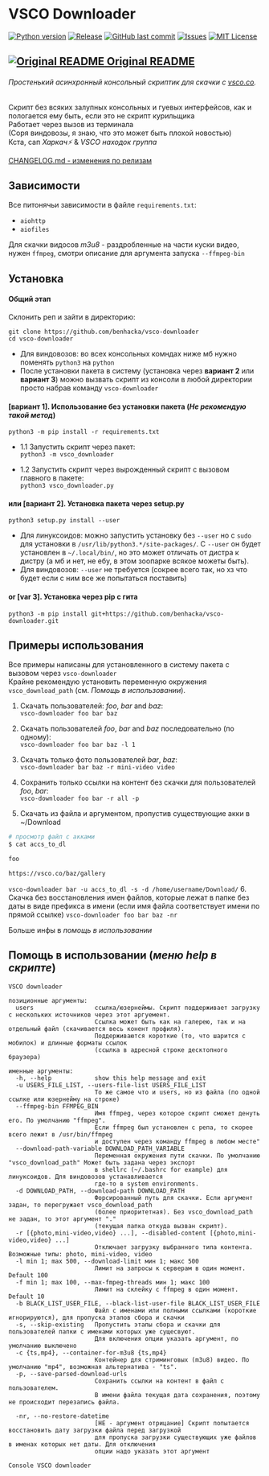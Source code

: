 # VSCO Downloader
[![Python version](https://img.shields.io/badge/python-3.7%20%7C%203.8%20%7C%203.9-blue)]()
[![Release](https://img.shields.io/github/v/release/benhacka/vsco-downloader)]()
[![GitHub last commit](https://img.shields.io/github/last-commit/benhacka/vsco-downloader)]()
[![Issues](https://img.shields.io/github/issues-raw/benhacka/vsco-downloader)]()
[![MIT License](https://img.shields.io/github/license/benhacka/vsco-downloader)](https://github.com/benhacka/vsco-downloader/blob/master/LICENSE)

## [![Original README](https://www.countryflags.io/us/shiny/24.png) Original README](https://github.com/benhacka/vsco-downloader)
###### Простенький асинхронный консольный скриптик для скачки с [vsco.co](vsco.co).
Скрипт без всяких залупных консольных и гуевых интерфейсов, как и пологается ему быть, если это не скрипт курильщика  
Работает через вызов из терминала  
(Соря виндовозы, я знаю, что это может быть плохой новостью)  
Кста, сап _Харкач⚡_ & _VSCO находок группа_

[CHANGELOG.md - изменения по релизам](https://github.com/benhacka/vsco-downloader/blob/master/CHANGELOG.md)

## Зависимости
Все питонячьи зависимости в файле `requirements.txt`:
- `aiohttp`
- `aiofiles`  

Для скачки видосов _m3u8_ - раздробленные на части куски видео, нужен `ffmpeg`, смотри описание для аргумента запуска `--ffmpeg-bin`


## Установка
#### Общий этап
Склонить реп и зайти в директорию:
```
git clone https://github.com/benhacka/vsco-downloader
cd vsco-downloader
```
- Для виндовозов: во всех консольных комндах ниже мб нужно поменять `python3` на `python` 
- После установки пакета в систему (установка через **вариант 2** или **вариант 3**) можно вызвать скрипт из консоли в любой директории просто набрав команду `vsco-downloader`
#### [вариант 1]. Использование без установки пакета (_Не рекомендую такой метод_)
```
python3 -m pip install -r requirements.txt
```
- 1.1 Запустить скрипт через пакет:  
`python3 -m vsco_downloader`

- 1.2 Запустить скрипт через вырожденный скрипт с вызовом главного в пакете:  
`python3 vsco_downloader.py`

#### или [вариант 2]. Установка пакета через setup.py
```
python3 setup.py install --user
```
- Для линуксоидов: можно запустить установку без `--user` но с `sudo` для установки в  `/usr/lib/python3.*/site-packages/`. C `--user` он будет установлен в `~/.local/bin/`, но это может отличать от дистра к дистру (а мб и нет, не ебу, в этом зоопарке всякое можеты быть).
- Для виндовозов: `--user` не требуется (сокрее всего так, но хз что будет если с ним все же попытаться поставить)
#### or [var 3]. Установка через pip с гита 
```
python3 -m pip install git+https://github.com/benhacka/vsco-downloader.git
```

## Примеры использования
Все примеры написаны для установленного в систему пакета с вызовом через `vsco-downloader`  
Крайне рекомендую установить переменную окружения `vsco_download_path` (см. _Помощь в использовании_). 

1. Скачать пользователей: *foo*, *bar* and *baz*:  
`vsco-downloader foo bar baz`
  
2. Скачать пользователей *foo*, *bar* and *baz* последовательно (по одному):  
`vsco-downloader foo bar baz -l 1 ` 

3. Скачать только фото пользователей *bar*, *baz*:  
`vsco-downloader bar baz -r mini-video video`

4. Сохранить только ссылки на контент без скачки для пользователей *foo*, *bar*:  
`vsco-downloader foo bar -r all -p`

5. Скачать из файла и аргументом, пропустив существующие акки в ~/Download  
```sh
# просмотр файл с акками
$ cat accs_to_dl

foo

https://vsco.co/baz/gallery
```
`vsco-downloader bar -u accs_to_dl -s -d /home/username/Download/`
6. Скачка без восстановления имен файлов, которые лежат в папке без даты в виде префикса в имени 
(если имя файла соответствует имени по прямой ссылке)
`vsco-downloader foo bar baz -nr`  

Больше инфы в _помощь в использовании_ 

## Помощь в использовании (*меню help в скрипте*)

```plaintext
VSCO downloader

позиционные аргументы:
  users                 ссылка/юзернеймы. Скрипт поддерживает загрузку с нескольких источников через этот аргуемент. 
                        Ссылка может быть как на галерею, так и на отдельный файл (скачивается весь конент профиля). 
                        Поддерживаются короткие (то, что шарится с мобилок) и длинные форматы ссылок 
                        (ссылка в адресной строке десктопного браузера)

именные аргументы:
  -h, --help            show this help message and exit
  -u USERS_FILE_LIST, --users-file-list USERS_FILE_LIST
                        То же самое что и users, но из файла (по одной ссылке или юзернейму на строке)
  --ffmpeg-bin FFMPEG_BIN
                        Имя ffmpeg, через которое скрипт сможет денуть его. По умолчанию "ffmpeg". 
                        Если ffmpeg был установлен с репа, то скорее всего лежит в /usr/bin/ffmpeg 
                        и доступен через команду ffmpeg в любом месте"
  --download-path-variable DOWNLOAD_PATH_VARIABLE
                        Переменная окружения пути скачки. По умолчанию "vsco_download_path" Может быть задана через экспорт 
                        в shellrc (~/.bashrc for example) для линуксоидов. Для виндовозов устанавливается 
                        где-то в system environments.
  -d DOWNLOAD_PATH, --download-path DOWNLOAD_PATH
                        Форсированный путь для скачки. Если аргумент задан, то перегружает vsco_download_path
                        (более приоритетная). Без vsco_download_path не задан, то этот аргумент "." 
                        (текущая папка откуда вызван скрипт).
  -r [{photo,mini-video,video} ...], --disabled-content [{photo,mini-video,video} ...]
                        Отключает загрузку выбранного типа контента. Возможные типы: photo, mini-video, video
  -l min 1; max 500, --download-limit мин 1; макс 500
                        Лимит на запросы к серверам в один момент. Default 100
  -f min 1; max 100, --max-fmpeg-threads мин 1; макс 100
                        Лимит на склейку с ffmpeg в один момент. Default 10
  -b BLACK_LIST_USER_FILE, --black-list-user-file BLACK_LIST_USER_FILE
                        Файл с именами или полными ссылками (короткие игнорируются), для пропуска этапов сбора и скачки
  -s, --skip-existing   Пропустить этапы сбора и скачки для пользователей папки с именами которых уже сущесвуют. 
                        Для включения опции указать аргумент, по умолчанию выключено
  -c {ts,mp4}, --container-for-m3u8 {ts,mp4}
                        Контейнер для стриминговых (m3u8) видео. По умолчанию "mp4", возможная альтернатива - "ts".
  -p, --save-parsed-download-urls
                        Сохранить ссылки на контент в файл с пользователем. 
                        В имени файла текущая дата сохранения, поэтому не происходит перезапись файла.
 
  -nr, --no-restore-datetime
                        [НЕ - аргумент отрицание] Скрипт попытается восстановить дату загрузки файла перед загрузкой
                        для пропуска загрузки существующих уже файлов в именах которых нет даты. Для отключения 
                        опции надо указать этот аргумент  

Console VSCO downloader
```

